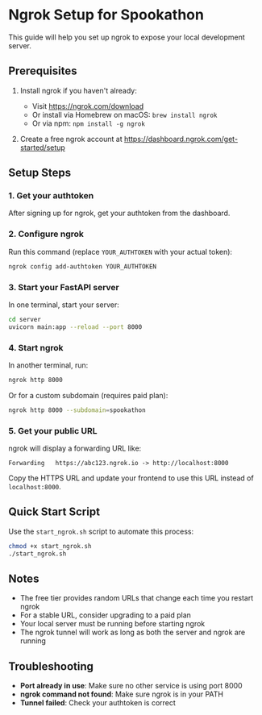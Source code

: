 # Ngrok Setup for Spookathon

This guide will help you set up ngrok to expose your local development server.

## Prerequisites

1. Install ngrok if you haven't already:
   - Visit https://ngrok.com/download
   - Or install via Homebrew on macOS: `brew install ngrok`
   - Or via npm: `npm install -g ngrok`

2. Create a free ngrok account at https://dashboard.ngrok.com/get-started/setup

## Setup Steps

### 1. Get your authtoken

After signing up for ngrok, get your authtoken from the dashboard.

### 2. Configure ngrok

Run this command (replace `YOUR_AUTHTOKEN` with your actual token):
```bash
ngrok config add-authtoken YOUR_AUTHTOKEN
```

### 3. Start your FastAPI server

In one terminal, start your server:
```bash
cd server
uvicorn main:app --reload --port 8000
```

### 4. Start ngrok

In another terminal, run:
```bash
ngrok http 8000
```

Or for a custom subdomain (requires paid plan):
```bash
ngrok http 8000 --subdomain=spookathon
```

### 5. Get your public URL

ngrok will display a forwarding URL like:
```
Forwarding   https://abc123.ngrok.io -> http://localhost:8000
```

Copy the HTTPS URL and update your frontend to use this URL instead of `localhost:8000`.

## Quick Start Script

Use the `start_ngrok.sh` script to automate this process:
```bash
chmod +x start_ngrok.sh
./start_ngrok.sh
```

## Notes

- The free tier provides random URLs that change each time you restart ngrok
- For a stable URL, consider upgrading to a paid plan
- Your local server must be running before starting ngrok
- The ngrok tunnel will work as long as both the server and ngrok are running

## Troubleshooting

- **Port already in use**: Make sure no other service is using port 8000
- **ngrok command not found**: Make sure ngrok is in your PATH
- **Tunnel failed**: Check your authtoken is correct
